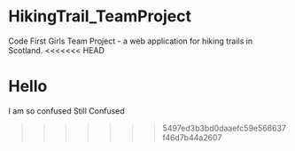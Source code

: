 # HikingTrail_TeamProject
Code First Girls Team Project - a web application for hiking trails in Scotland.
<<<<<<< HEAD

Hello
=======
I am so confused
Still Confused
>>>>>>> 5497ed3b3bd0daaefc59e566637f46d7b44a2607
